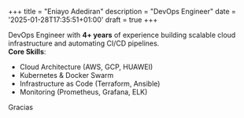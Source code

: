 +++
title = "Eniayo Adediran"
description = "DevOps Engineer"
date = '2025-01-28T17:35:51+01:00'
draft = true
+++

DevOps Engineer with **4+ years** of experience building scalable cloud infrastructure and automating CI/CD pipelines.  
**Core Skills**:  
- Cloud Architecture (AWS, GCP, HUAWEI)  
- Kubernetes & Docker Swarm  
- Infrastructure as Code (Terraform, Ansible)  
- Monitoring (Prometheus, Grafana, ELK) 

Gracias

